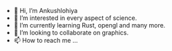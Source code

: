 - 👋 Hi, I’m Ankushlohiya
- 👀 I’m interested in every aspect of science.
- 🌱 I’m currently learning Rust, opengl and many more.
- 💞️ I’m looking to collaborate on graphics.
- 📫 How to reach me ...

<!---
ankushlohiya001/ankushlohiya001 is a ✨ special ✨ repository because its `README.md` (this file) appears on your GitHub profile.
You can click the Preview link to take a look at your changes.
--->
